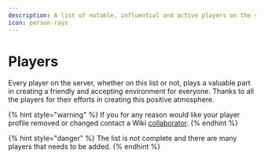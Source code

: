 ```yaml
---
description: A list of notable, influential and active players on the server.
icon: person-rays
---
```


# Players

Every player on the server, whether on this list or not, plays a valuable part in creating a friendly and accepting environment for everyone. Thanks to all the players for their efforts in creating this positive atmosphere.

{% hint style="warning" %}
If you for any reason would like your player profile removed or changed contact a Wiki [collaborator](../../general-information/rules-and-moderation/personnel-list/#writers).
{% endhint %}

{% hint style="danger" %}
The list is not complete and there are many players that needs to be added.
{% endhint %}
